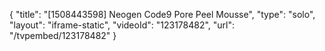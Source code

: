 {
    "title": "[1508443598] Neogen Code9 Pore Peel Mousse",
    "type": "solo",
    "layout": "iframe-static",
    "videoId": "123178482",
    "url": "\/tvpembed\/123178482"
}